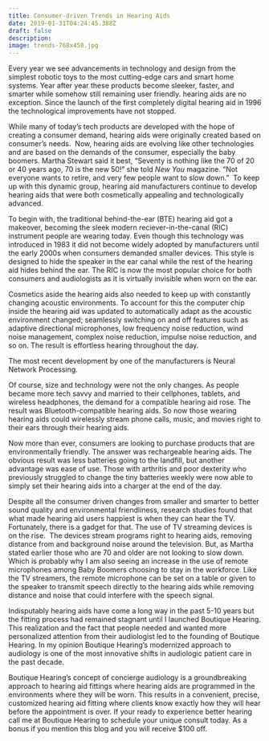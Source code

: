 ```yaml
---
title: Consumer-driven Trends in Hearing Aids
date: 2019-01-31T04:24:45.388Z
draft: false
description:
image: trends-768x450.jpg
---
```


<!--StartFragment-->

Every year we see advancements in technology and design from the simplest robotic toys to the most cutting-edge cars and smart home systems. Year after year these products become sleeker, faster, and smarter while somehow still remaining user friendly. hearing aids are no exception. Since the launch of the first completely digital hearing aid in 1996 the technological improvements have not stopped.

While many of today’s tech products are developed with the hope of creating a consumer demand, hearing aids were originally created based on consumer’s needs.  Now, hearing aids are evolving like other technologies and are based on the demands of the consumer, especially the baby boomers. Martha Stewart said it best, “Seventy is nothing like the 70 of 20 or 40 years ago, 70 is the new 50!” she told _New You_ magazine. “Not everyone wants to retire, and very few people want to slow down.”  To keep up with this dynamic group, hearing aid manufacturers continue to develop hearing aids that were both cosmetically appealing and technologically advanced.

To begin with, the traditional behind-the-ear (BTE) hearing aid got a makeover, becoming the sleek modern reciever-in-the-canal (RIC) instrument people are wearing today. Even though this technology was introduced in 1983 it did not become widely adopted by manufacturers until the early 2000s when consumers demanded smaller devices. This style is designed to hide the speaker in the ear canal while the rest of the hearing aid hides behind the ear. The RIC is now the most popular choice for both consumers and audiologists as it is virtually invisible when worn on the ear.

Cosmetics aside the hearing aids also needed to keep up with constantly changing acoustic environments. To account for this the computer chip inside the hearing aid was updated to automatically adapt as the acoustic environment changed; seamlessly switching on and off features such as adaptive directional microphones, low frequency noise reduction, wind noise management, complex noise reduction, impulse noise reduction, and so on. The result is effortless hearing throughout the day.

The most recent development by one of the manufacturers is Neural Network Processing.

Of course, size and technology were not the only changes. As people became more tech savvy and married to their cellphones, tablets, and wireless headphones, the demand for a compatible hearing aid rose. The result was Bluetooth-compatible hearing aids. So now those wearing hearing aids could wirelessly stream phone calls, music, and movies right to their ears through their hearing aids.

Now more than ever, consumers are looking to purchase products that are environmentally friendly. The answer was rechargeable hearing aids. The obvious result was less batteries going to the landfill, but another advantage was ease of use. Those with arthritis and poor dexterity who previously struggled to change the tiny batteries weekly were now able to simply set their hearing aids into a charger at the end of the day.

Despite all the consumer driven changes from smaller and smarter to better sound quality and environmental friendliness, research studies found that what made hearing aid users happiest is when they can hear the TV. Fortunately, there is a gadget for that. The use of TV streaming devices is on the rise.  The devices stream programs right to hearing aids, removing distance from and background noise around the television. But, as Martha stated earlier those who are 70 and older are not looking to slow down. Which is probably why I am also seeing an increase in the use of remote microphones among Baby Boomers choosing to stay in the workforce. Like the TV streamers, the remote microphone can be set on a table or given to the speaker to transmit speech directly to the hearing aids while removing distance and noise that could interfere with the speech signal.

Indisputably hearing aids have come a long way in the past 5-10 years but the fitting process had remained stagnant until I launched Boutique Hearing. This realization and the fact that people needed and wanted more personalized attention from their audiologist led to the founding of Boutique Hearing. In my opinion Boutique Hearing’s modernized approach to audiology is one of the most innovative shifts in audiologic patient care in the past decade.

Boutique Hearing’s concept of concierge audiology is a groundbreaking approach to hearing aid fittings where hearing aids are programmed in the environments where they will be worn. This results in a convenient, precise, customized hearing aid fitting where clients know exactly how they will hear before the appointment is over. If your ready to experience better hearing call me at Boutique Hearing to schedule your unique consult today. As a bonus if you mention this blog and you will receive $100 off.

<!--EndFragment-->
